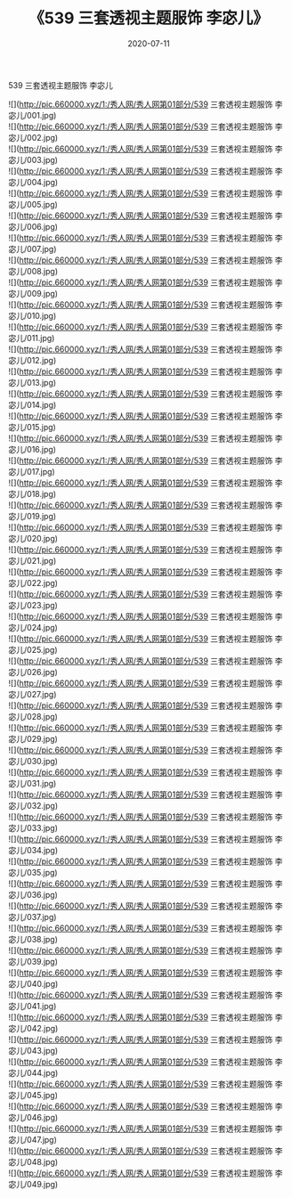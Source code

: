 ﻿---
layout: post
title:  《539 三套透视主题服饰 李宓儿》
date:   2020-07-11
img: http://pic.660000.xyz/1:/秀人网/秀人网第01部分/539 三套透视主题服饰 李宓儿/000.jpg
categories: [美女, 清纯, 唯美]
---

539 三套透视主题服饰 李宓儿

  ![](http://pic.660000.xyz/1:/秀人网/秀人网第01部分/539 三套透视主题服饰 李宓儿/001.jpg) <br> ![](http://pic.660000.xyz/1:/秀人网/秀人网第01部分/539 三套透视主题服饰 李宓儿/002.jpg) <br> ![](http://pic.660000.xyz/1:/秀人网/秀人网第01部分/539 三套透视主题服饰 李宓儿/003.jpg) <br> ![](http://pic.660000.xyz/1:/秀人网/秀人网第01部分/539 三套透视主题服饰 李宓儿/004.jpg) <br> ![](http://pic.660000.xyz/1:/秀人网/秀人网第01部分/539 三套透视主题服饰 李宓儿/005.jpg) <br> ![](http://pic.660000.xyz/1:/秀人网/秀人网第01部分/539 三套透视主题服饰 李宓儿/006.jpg) <br> ![](http://pic.660000.xyz/1:/秀人网/秀人网第01部分/539 三套透视主题服饰 李宓儿/007.jpg) <br> ![](http://pic.660000.xyz/1:/秀人网/秀人网第01部分/539 三套透视主题服饰 李宓儿/008.jpg) <br> ![](http://pic.660000.xyz/1:/秀人网/秀人网第01部分/539 三套透视主题服饰 李宓儿/009.jpg) <br> ![](http://pic.660000.xyz/1:/秀人网/秀人网第01部分/539 三套透视主题服饰 李宓儿/010.jpg) <br> ![](http://pic.660000.xyz/1:/秀人网/秀人网第01部分/539 三套透视主题服饰 李宓儿/011.jpg) <br> ![](http://pic.660000.xyz/1:/秀人网/秀人网第01部分/539 三套透视主题服饰 李宓儿/012.jpg) <br> ![](http://pic.660000.xyz/1:/秀人网/秀人网第01部分/539 三套透视主题服饰 李宓儿/013.jpg) <br> ![](http://pic.660000.xyz/1:/秀人网/秀人网第01部分/539 三套透视主题服饰 李宓儿/014.jpg) <br> ![](http://pic.660000.xyz/1:/秀人网/秀人网第01部分/539 三套透视主题服饰 李宓儿/015.jpg) <br> ![](http://pic.660000.xyz/1:/秀人网/秀人网第01部分/539 三套透视主题服饰 李宓儿/016.jpg) <br> ![](http://pic.660000.xyz/1:/秀人网/秀人网第01部分/539 三套透视主题服饰 李宓儿/017.jpg) <br> ![](http://pic.660000.xyz/1:/秀人网/秀人网第01部分/539 三套透视主题服饰 李宓儿/018.jpg) <br> ![](http://pic.660000.xyz/1:/秀人网/秀人网第01部分/539 三套透视主题服饰 李宓儿/019.jpg) <br> ![](http://pic.660000.xyz/1:/秀人网/秀人网第01部分/539 三套透视主题服饰 李宓儿/020.jpg) <br> ![](http://pic.660000.xyz/1:/秀人网/秀人网第01部分/539 三套透视主题服饰 李宓儿/021.jpg) <br> ![](http://pic.660000.xyz/1:/秀人网/秀人网第01部分/539 三套透视主题服饰 李宓儿/022.jpg) <br> ![](http://pic.660000.xyz/1:/秀人网/秀人网第01部分/539 三套透视主题服饰 李宓儿/023.jpg) <br> ![](http://pic.660000.xyz/1:/秀人网/秀人网第01部分/539 三套透视主题服饰 李宓儿/024.jpg) <br> ![](http://pic.660000.xyz/1:/秀人网/秀人网第01部分/539 三套透视主题服饰 李宓儿/025.jpg) <br> ![](http://pic.660000.xyz/1:/秀人网/秀人网第01部分/539 三套透视主题服饰 李宓儿/026.jpg) <br> ![](http://pic.660000.xyz/1:/秀人网/秀人网第01部分/539 三套透视主题服饰 李宓儿/027.jpg) <br> ![](http://pic.660000.xyz/1:/秀人网/秀人网第01部分/539 三套透视主题服饰 李宓儿/028.jpg) <br> ![](http://pic.660000.xyz/1:/秀人网/秀人网第01部分/539 三套透视主题服饰 李宓儿/029.jpg) <br> ![](http://pic.660000.xyz/1:/秀人网/秀人网第01部分/539 三套透视主题服饰 李宓儿/030.jpg) <br> ![](http://pic.660000.xyz/1:/秀人网/秀人网第01部分/539 三套透视主题服饰 李宓儿/031.jpg) <br> ![](http://pic.660000.xyz/1:/秀人网/秀人网第01部分/539 三套透视主题服饰 李宓儿/032.jpg) <br> ![](http://pic.660000.xyz/1:/秀人网/秀人网第01部分/539 三套透视主题服饰 李宓儿/033.jpg) <br> ![](http://pic.660000.xyz/1:/秀人网/秀人网第01部分/539 三套透视主题服饰 李宓儿/034.jpg) <br> ![](http://pic.660000.xyz/1:/秀人网/秀人网第01部分/539 三套透视主题服饰 李宓儿/035.jpg) <br> ![](http://pic.660000.xyz/1:/秀人网/秀人网第01部分/539 三套透视主题服饰 李宓儿/036.jpg) <br> ![](http://pic.660000.xyz/1:/秀人网/秀人网第01部分/539 三套透视主题服饰 李宓儿/037.jpg) <br> ![](http://pic.660000.xyz/1:/秀人网/秀人网第01部分/539 三套透视主题服饰 李宓儿/038.jpg) <br> ![](http://pic.660000.xyz/1:/秀人网/秀人网第01部分/539 三套透视主题服饰 李宓儿/039.jpg) <br> ![](http://pic.660000.xyz/1:/秀人网/秀人网第01部分/539 三套透视主题服饰 李宓儿/040.jpg) <br> ![](http://pic.660000.xyz/1:/秀人网/秀人网第01部分/539 三套透视主题服饰 李宓儿/041.jpg) <br> ![](http://pic.660000.xyz/1:/秀人网/秀人网第01部分/539 三套透视主题服饰 李宓儿/042.jpg) <br> ![](http://pic.660000.xyz/1:/秀人网/秀人网第01部分/539 三套透视主题服饰 李宓儿/043.jpg) <br> ![](http://pic.660000.xyz/1:/秀人网/秀人网第01部分/539 三套透视主题服饰 李宓儿/044.jpg) <br> ![](http://pic.660000.xyz/1:/秀人网/秀人网第01部分/539 三套透视主题服饰 李宓儿/045.jpg) <br> ![](http://pic.660000.xyz/1:/秀人网/秀人网第01部分/539 三套透视主题服饰 李宓儿/046.jpg) <br> ![](http://pic.660000.xyz/1:/秀人网/秀人网第01部分/539 三套透视主题服饰 李宓儿/047.jpg) <br> ![](http://pic.660000.xyz/1:/秀人网/秀人网第01部分/539 三套透视主题服饰 李宓儿/048.jpg) <br> ![](http://pic.660000.xyz/1:/秀人网/秀人网第01部分/539 三套透视主题服饰 李宓儿/049.jpg) <br>